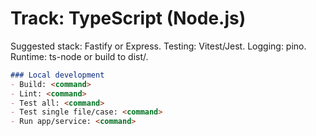 # Track: TypeScript (Node.js)

Suggested stack: Fastify or Express. Testing: Vitest/Jest. Logging: pino. Runtime: ts-node or build to dist/.

```md path=null start=null
### Local development
- Build: <command>
- Lint: <command>
- Test all: <command>
- Test single file/case: <command>
- Run app/service: <command>
```

